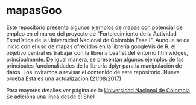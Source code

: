 # mapasGoo
Este repositorio presenta algunos ejemplos de mapas con potencial de empleo en el marco del proyecto de "Fortalecimiento de la Actividad Estadística de la Universidad Nacional de Colombia Fase I". Aunque se da inicio con el uso de mapas ofrecidos en la librería  googleVis de R, el objetivo central es trabajar con la librería Leaflet del entorno htmlwidges, principalmente. De igual manera, se presentan algunos ejemplos de las principales funcionalidades de la librería dplyr para la manipulación de datos. Los invitamos a revisar el contenido de este repositorio. Nueva prueba
Esta es una actualización (21/08/2017)

Para mayores detalles ver página de la [Universidad Nacional de Colombia](http://unal.edu.co/)
Se adiciona una línea desde el Shell
